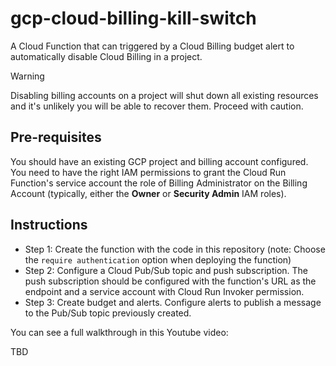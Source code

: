 # gcp-cloud-billing-kill-switch
A Cloud Function that can triggered by a Cloud Billing budget alert to automatically disable Cloud Billing in a project.

> [!WARNING]
> Disabling billing accounts on a project will shut down all existing resources and it's unlikely you will be able to recover them. Proceed with caution. 

## Pre-requisites
You should have an existing GCP project and billing account configured. You need to have the right IAM permissions to grant the Cloud Run Function's service account the role of Billing Administrator on the Billing Account (typically, either the **Owner** or **Security Admin** IAM roles).

## Instructions
- Step 1: Create the function with the code in this repository (note: Choose the `require authentication` option when deploying the function)
- Step 2: Configure a Cloud Pub/Sub topic and push subscription. The push subscription should be configured with the function's URL as the endpoint and a service account with Cloud Run Invoker permission. 
- Step 3: Create budget and alerts. Configure alerts to publish a message to the Pub/Sub topic previously created. 

You can see a full walkthrough in this Youtube video:

TBD
